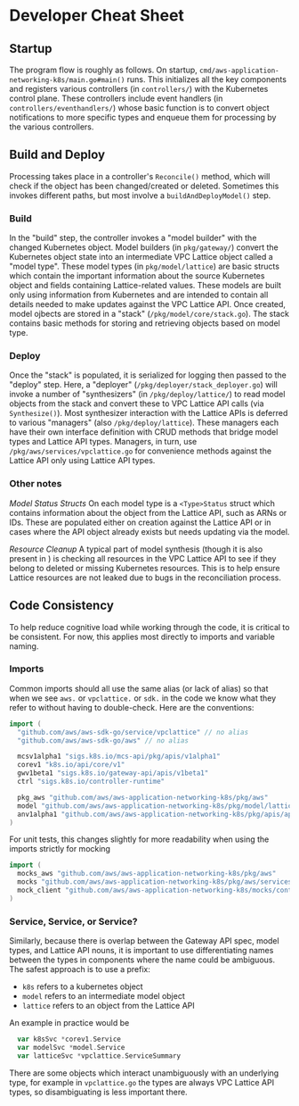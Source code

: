 # Developer Cheat Sheet

## Startup
The program flow is roughly as follows. On startup, ```cmd/aws-application-networking-k8s/main.go#main()``` runs. This initializes all the key components and registers various controllers (in ```controllers/```) with the Kubernetes control plane. These controllers include event handlers (in ```controllers/eventhandlers/```) whose basic function is to convert object notifications to more specific types and enqueue them for processing by the various controllers.

## Build and Deploy
Processing takes place in a controller's ```Reconcile()``` method, which will check if the object has been changed/created or deleted. Sometimes this invokes different paths, but most involve a ```buildAndDeployModel()``` step.

### Build
In the "build" step, the controller invokes a "model builder" with the changed Kubernetes object. Model builders (in ```pkg/gateway/```) convert the Kubernetes object state into an intermediate VPC Lattice object called a "model type". These model types (in ```pkg/model/lattice```) are basic structs which contain the important information about the source Kubernetes object and fields containing Lattice-related values. These models are built only using information from Kubernetes and are intended to contain all details needed to make updates against the VPC Lattice API. Once created, model ojbects are stored in a "stack" (```/pkg/model/core/stack.go```). The stack contains basic methods for storing and retrieving objects based on model type.

### Deploy
Once the "stack" is populated, it is serialized for logging then passed to the "deploy" step. Here, a "deployer" (```/pkg/deployer/stack_deployer.go```) will invoke a number of "synthesizers" (in ```/pkg/deploy/lattice/```) to read model objects from the stack and convert these to VPC Lattice API calls (via ```Synthesize()```). Most synthesizer interaction with the Lattice APIs is deferred to various "managers" (also ```/pkg/deploy/lattice```). These managers each have their own interface definition with CRUD methods that bridge model types and Lattice API types. Managers, in turn, use ```/pkg/aws/services/vpclattice.go``` for convenience methods against the Lattice API only using Lattice API types.

### Other notes

*Model <Type>Status Structs*
On each model type is a ```<Type>Status``` struct which contains information about the object from the Lattice API, such as ARNs or IDs. These are populated either on creation against the Lattice API or in cases where the API object already exists but needs updating via the model.

*Resource Cleanup*
A typical part of model synthesis (though it is also present in ) is checking all resources in the VPC Lattice API to see if they belong to deleted or missing Kubernetes resources. This is to help ensure Lattice resources are not leaked due to bugs in the reconciliation process.

## Code Consistency

To help reduce cognitive load while working through the code, it is critical to be consistent. For now, this applies most directly to imports and variable naming.

### Imports
Common imports should all use the same alias (or lack of alias) so that when we see ```aws.``` or ```vpclattice.``` or ```sdk.``` in the code we know what they refer to without having to double-check. Here are the conventions:

```go
import (
  "github.com/aws/aws-sdk-go/service/vpclattice" // no alias
  "github.com/aws/aws-sdk-go/aws" // no alias

  mcsv1alpha1 "sigs.k8s.io/mcs-api/pkg/apis/v1alpha1"
  corev1 "k8s.io/api/core/v1"
  gwv1beta1 "sigs.k8s.io/gateway-api/apis/v1beta1"
  ctrl "sigs.k8s.io/controller-runtime"

  pkg_aws "github.com/aws/aws-application-networking-k8s/pkg/aws"
  model "github.com/aws/aws-application-networking-k8s/pkg/model/lattice"
  anv1alpha1 "github.com/aws/aws-application-networking-k8s/pkg/apis/applicationnetworking/v1alpha1"
)
```

For unit tests, this changes slightly for more readability when using the imports strictly for mocking
```go
import (
  mocks_aws "github.com/aws/aws-application-networking-k8s/pkg/aws"
  mocks "github.com/aws/aws-application-networking-k8s/pkg/aws/services"
  mock_client "github.com/aws/aws-application-networking-k8s/mocks/controller-runtime/client"
)
```

### Service, Service, or Service?
Similarly, because there is overlap between the Gateway API spec, model types, and Lattice API nouns, it is important to use differentiating names between the types in components where the name could be ambiguous. The safest approach is to use a prefix:

* ```k8s``` refers to a kubernetes object
* ```model``` refers to an intermediate model object
* ```lattice``` refers to an object from the Lattice API

An example in practice would be

```go
  var k8sSvc *corev1.Service
  var modelSvc *model.Service
  var latticeSvc *vpclattice.ServiceSummary
```

There are some objects which interact unambiguously with an underlying type, for example in ```vpclattice.go``` the types are always VPC Lattice API types, so disambiguating is less important there.
